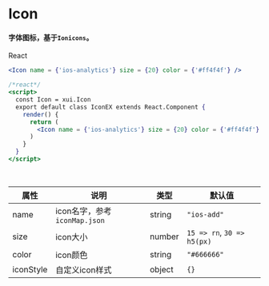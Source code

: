 # Icon

#### 字体图标，基于`Ionicons`。

React

```jsx
<Icon name = {'ios-analytics'} size = {20} color = {'#ff4f4f'} />
```

```jsx
/*react*/
<script>
  const Icon = xui.Icon
  export default class IconEX extends React.Component {
    render() {
      return (
        <Icon name = {'ios-analytics'} size = {20} color = {'#ff4f4f'} />
      )
    }
  }
</script>
```

<br/>

属性 | 说明 | 类型 | 默认值
----|-----|------|------
name | icon名字，参考`iconMap.json` | string | `"ios-add"`
size | icon大小 | number | `15 => rn`, `30 => h5(px)`
color | icon颜色 | string | `"#666666"`
iconStyle | 自定义icon样式 | object | `{}`
